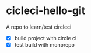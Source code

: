 # cicleci-hello-git

A repo to learn/test circleci

- [x] build project with circle ci
- [x] test build with monorepo
